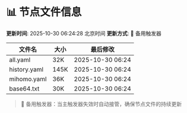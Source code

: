 # 📊 节点文件信息

**更新时间**: 2025-10-30 06:24:28 北京时间
**更新方式**: 🔄 备用触发器

| 文件名 | 大小 | 最后修改 |
|--------|------|----------|
| all.yaml | 32K | 2025-10-30 06:24 |
| history.yaml | 145K | 2025-10-30 06:24 |
| mihomo.yaml | 36K | 2025-10-30 06:24 |
| base64.txt | 30K | 2025-10-30 06:24 |

> 🔄 备用触发器：当主触发器失效时自动接管，确保节点文件的持续更新
